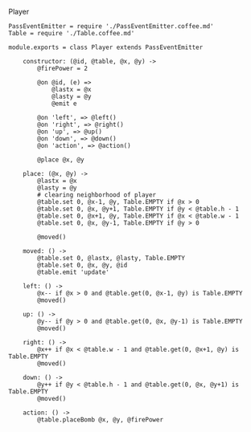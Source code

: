 Player

	PassEventEmitter = require './PassEventEmitter.coffee.md'
	Table = require './Table.coffee.md'

	module.exports = class Player extends PassEventEmitter

		constructor: (@id, @table, @x, @y) ->
			@firePower = 2

			@on @id, (e) =>
				@lastx = @x
				@lasty = @y
				@emit e

			@on 'left', => @left()
			@on 'right', => @right()
			@on 'up', => @up()
			@on 'down', => @down()
			@on 'action', => @action()

			@place @x, @y

		place: (@x, @y) ->
			@lastx = @x
			@lasty = @y
			# clearing neighborhood of player
			@table.set 0, @x-1, @y, Table.EMPTY if @x > 0
			@table.set 0, @x, @y+1, Table.EMPTY if @y < @table.h - 1
			@table.set 0, @x+1, @y, Table.EMPTY if @x < @table.w - 1
			@table.set 0, @x, @y-1, Table.EMPTY if @y > 0

			@moved()

		moved: () ->
			@table.set 0, @lastx, @lasty, Table.EMPTY
			@table.set 0, @x, @y, @id
			@table.emit 'update'

		left: () ->
			@x-- if @x > 0 and @table.get(0, @x-1, @y) is Table.EMPTY
			@moved()

		up: () ->
			@y-- if @y > 0 and @table.get(0, @x, @y-1) is Table.EMPTY
			@moved()

		right: () ->
			@x++ if @x < @table.w - 1 and @table.get(0, @x+1, @y) is Table.EMPTY
			@moved()

		down: () ->
			@y++ if @y < @table.h - 1 and @table.get(0, @x, @y+1) is Table.EMPTY
			@moved()

		action: () ->
			@table.placeBomb @x, @y, @firePower
